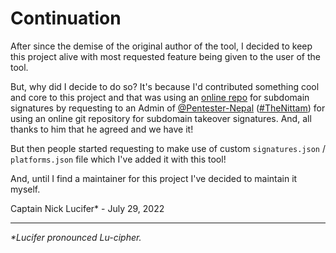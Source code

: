 # Continuation

After since the demise of the original author of the tool, I decided to keep this project alive with most requested feature being given to the user of the tool.

But, why did I decide to do so? It's because I'd contributed something cool and core to this project and that was using an [online repo](https://git.io/signatures_json) for subdomain signatures by requesting to an Admin of [@Pentester-Nepal](https://github.com/Pentester-Nepal) ([#TheNittam](https://github.com/TheNittam)) for using an online git repository for subdomain takeover signatures. And, all thanks to him that he agreed and we have it!

But then people started requesting to make use of custom `signatures.json` / `platforms.json` file which I've added it with this tool!

And, until I find a maintainer for this project I've decided to maintain it myself.

Captain Nick Lucifer* - July 29, 2022

***

_*Lucifer pronounced Lu-cipher._

